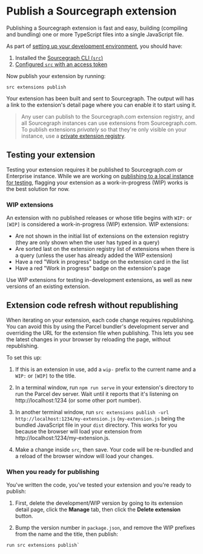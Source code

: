# Publish a Sourcegraph extension

Publishing a Sourcegraph extension is fast and easy, building (compiling and bundling) one or more TypeScript files into a single JavaScript file.

As part of [setting up your development environment](development_environment.md), you should have:

1. Installed the [Sourcegraph CLI (`src`)](https://github.com/sourcegraph/src-cli#installation)
1. [Configured `src` with an access token](https://github.com/sourcegraph/src-cli#authentication)

Now publish your extension by running:

```shell
src extensions publish
```

Your extension has been built and sent to Sourcegraph. The output will has a link to the extension's detail page where you can enable it to start using it.

> Any user can publish to the Sourcegraph.com extension registry, and all Sourcegraph instances can use extensions from Sourcegraph.com. To publish extensions *privately* so that they're only visible on your instance, use a [private extension registry](../../admin/extensions/index.md).

## Testing your extension

Testing your extension requires it be published to Sourcegraph.com or Enterprise instance. While we are working on [publishing to a local instance for testing](https://github.com/sourcegraph/sourcegraph/issues/489), flagging your extension as a work-in-progress (WIP) works is the best solution for now.

### WIP extensions

An extension with no published releases or whose title begins with `WIP:` or `[WIP]` is considered a work-in-progress (WIP) extension. WIP extensions:

- Are not shown in the initial list of extensions on the extension registry (they are only shown when the user has typed in a query)
- Are sorted last on the extension registry list of extensions when there is a query (unless the user has already added the WIP extension)
- Have a red "Work in progress" badge on the extension card in the list
- Have a red "Work in progress" badge on the extension's page

Use WIP extensions for testing in-development extensions, as well as new versions of an existing extension.

## Extension code refresh without republishing

When iterating on your extension, each code change requires republishing. You can avoid this by using the Parcel bundler's development server and overriding the URL for the extension file when publishing. This lets you see the latest changes in your browser by reloading the page, without republishing.

To set this up:

1. If this is an extension in use, add a `wip-` prefix to the current name and a `WIP:` or `[WIP]` to the title.

1. In a terminal window, run `npm run serve` in your extension's directory to run the Parcel dev server. Wait until it reports that it's listening on http://localhost:1234 (or some other port number).

1. In another terminal window, run `src extensions publish -url http://localhost:1234/my-extension.js` (`my-extension.js` being the bundled JavaScript file in your `dist` directory. This works for you because the browser will load your extension from http://localhost:1234/my-extension.js.

1. Make a change inside `src`, then save. Your code will be re-bundled and a reload of the browser window will load your changes.

### When you ready for publishing

You've written the code, you've tested your extension and you're ready to publish:

1. First, delete the development/WIP version by going to its extension detail page, click the **Manage** tab, then click the **Delete extension** button.

1. Bump the version number in `package.json`, and remove the WIP prefixes from the name and the title, then publish:

```
run src extensions publish`
```
